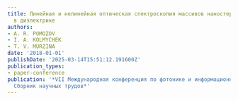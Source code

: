 ```yaml
---
title: Линейная и нелинейная оптическая спектроскопия массивов наностержней металла
  в диэлектрике
authors:
- A. R. POMOZOV
- I. A. KOLMYCHEK
- T. V. MURZINA
date: '2018-01-01'
publishDate: '2025-03-14T15:51:12.191600Z'
publication_types:
- paper-conference
publication: '*VII Международная конференция по фотонике и информационной оптике.
  Сборник научных трудов*'
---
```

